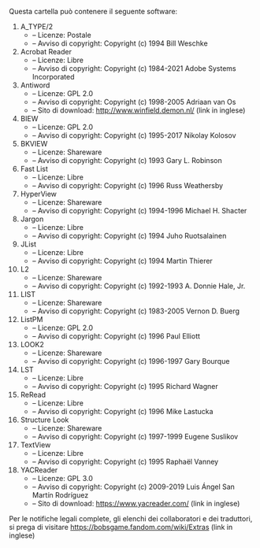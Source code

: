﻿Questa cartella può contenere il seguente software:

1. A_TYPE/2
   - – Licenze: Postale
   - – Avviso di copyright: Copyright (c) 1994 Bill Weschke
2. Acrobat Reader
   - – Licenze: Libre
   - – Avviso di copyright: Copyright (c) 1984-2021 Adobe Systems Incorporated
3. Antiword
   - – Licenze: GPL 2.0
   - – Avviso di copyright: Copyright (c) 1998-2005 Adriaan van Os
   - – Sito di download: http://www.winfield.demon.nl/ (link in inglese)
4. BIEW
   - – Licenze: GPL 2.0
   - – Avviso di copyright: Copyright (c) 1995-2017 Nikolay Kolosov
5. BKVIEW
   - – Licenze: Shareware
   - – Avviso di copyright: Copyright (c) 1993 Gary L. Robinson
6. Fast List
   - – Licenze: Libre
   - – Avviso di copyright: Copyright (c) 1996 Russ Weathersby
7. HyperView
   - – Licenze: Shareware
   - – Avviso di copyright: Copyright (c) 1994-1996 Michael H. Shacter
8. Jargon
   - – Licenze: Libre
   - – Avviso di copyright: Copyright (c) 1994 Juho Ruotsalainen
9. JList
   - – Licenze: Libre
   - – Avviso di copyright: Copyright (c) 1994 Martin Thierer
10. L2
    - – Licenze: Shareware
    - – Avviso di copyright: Copyright (c) 1992-1993 A. Donnie Hale, Jr.
11. LIST
    - – Licenze: Shareware
    - – Avviso di copyright: Copyright (c) 1983-2005 Vernon D. Buerg
12. ListPM
    - – Licenze: GPL 2.0
    - – Avviso di copyright: Copyright (c) 1996 Paul Elliott
13. LOOK2
    - – Licenze: Shareware
    - – Avviso di copyright: Copyright (c) 1996-1997 Gary Bourque
14. LST
    - – Licenze: Libre
    - – Avviso di copyright: Copyright (c) 1995 Richard Wagner
15. ReRead
    - – Licenze: Libre
    - – Avviso di copyright: Copyright (c) 1996 Mike Lastucka
16. Structure Look
    - – Licenze: Shareware
    - – Avviso di copyright: Copyright (c) 1997-1999 Eugene Suslikov
17. TextView
    - – Licenze: Libre
    - – Avviso di copyright: Copyright (c) 1995 Raphaël Vanney
18. YACReader
    - – Licenze: GPL 3.0
    - – Avviso di copyright: Copyright (c) 2009-2019 Luis Ángel San Martín Rodríguez
    - – Sito di download: https://www.yacreader.com/ (link in inglese)

Per le notifiche legali complete, gli elenchi dei collaboratori e dei traduttori, si prega di visitare https://bobsgame.fandom.com/wiki/Extras (link in inglese)
